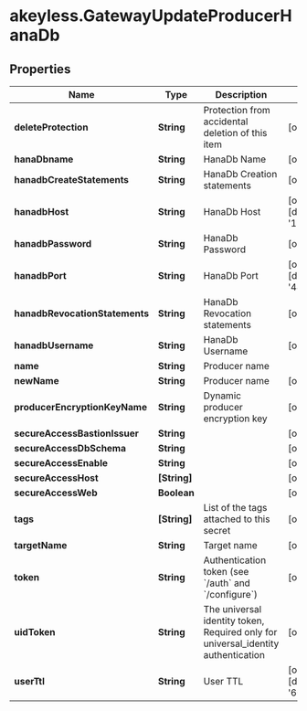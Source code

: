 # akeyless.GatewayUpdateProducerHanaDb

## Properties

Name | Type | Description | Notes
------------ | ------------- | ------------- | -------------
**deleteProtection** | **String** | Protection from accidental deletion of this item | [optional] 
**hanaDbname** | **String** | HanaDb Name | [optional] 
**hanadbCreateStatements** | **String** | HanaDb Creation statements | [optional] 
**hanadbHost** | **String** | HanaDb Host | [optional] [default to &#39;127.0.0.1&#39;]
**hanadbPassword** | **String** | HanaDb Password | [optional] 
**hanadbPort** | **String** | HanaDb Port | [optional] [default to &#39;443&#39;]
**hanadbRevocationStatements** | **String** | HanaDb Revocation statements | [optional] 
**hanadbUsername** | **String** | HanaDb Username | [optional] 
**name** | **String** | Producer name | 
**newName** | **String** | Producer name | [optional] 
**producerEncryptionKeyName** | **String** | Dynamic producer encryption key | [optional] 
**secureAccessBastionIssuer** | **String** |  | [optional] 
**secureAccessDbSchema** | **String** |  | [optional] 
**secureAccessEnable** | **String** |  | [optional] 
**secureAccessHost** | **[String]** |  | [optional] 
**secureAccessWeb** | **Boolean** |  | [optional] 
**tags** | **[String]** | List of the tags attached to this secret | [optional] 
**targetName** | **String** | Target name | [optional] 
**token** | **String** | Authentication token (see &#x60;/auth&#x60; and &#x60;/configure&#x60;) | [optional] 
**uidToken** | **String** | The universal identity token, Required only for universal_identity authentication | [optional] 
**userTtl** | **String** | User TTL | [optional] [default to &#39;60m&#39;]


